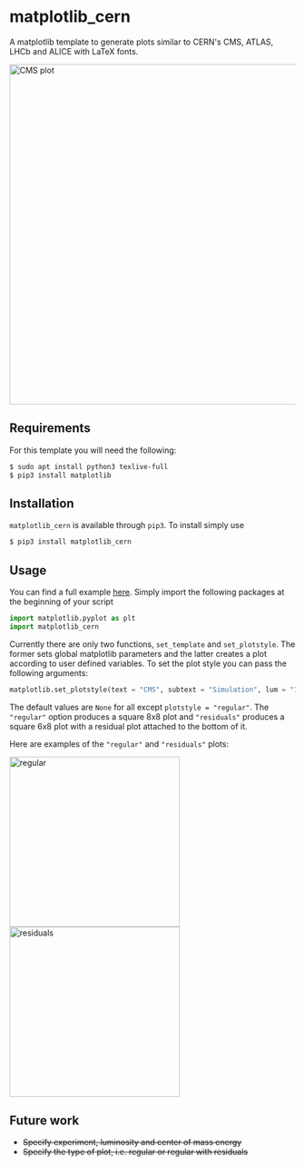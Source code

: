 # matplotlib_cern

A matplotlib template  to generate plots similar to CERN's CMS, ATLAS, LHCb and ALICE with LaTeX fonts.

<p>
  <img src="https://github.com/GiorgosChr/matplotlib_cern/blob/main/Plots/CMS.png" alt="CMS plot" width="600">
</p>

## Requirements
For this template you will need the following:

```bash
$ sudo apt install python3 texlive-full
$ pip3 install matplotlib
```

## Installation
`matplotlib_cern` is available through `pip3`. To install simply use

```bash
$ pip3 install matplotlib_cern
```

## Usage
You can find a full example [here](https://github.com/GiorgosChr/matplotlib_cern/blob/main/Example/example.py).
Simply import the following packages at the beginning of your script

```python
import matplotlib.pyplot as plt
import matplotlib_cern
```
Currently there are only two functions, `set_template` and `set_plotstyle`. The former sets global matplotlib parameters and the latter creates a plot according to user defined variables.
To set the plot style you can pass the following arguments:
```python
matplotlib.set_plotstyle(text = "CMS", subtext = "Simulation", lum = "12.3", com = "13.6", plotstyle = "regular")
```
The default values are `None` for all except `plotstyle = "regular"`.
The `"regular"` option produces a square 8x8 plot and `"residuals"` produces a square 6x8 plot with a residual plot attached to the bottom of it.

Here are examples of the `"regular"` and `"residuals"` plots:
<p>
  <img src="https://github.com/GiorgosChr/matplotlib_cern/blob/main/Plots/plotstyle_regular.png" alt="regular" height="300">
  <img src="https://github.com/GiorgosChr/matplotlib_cern/blob/main/Plots/plotstyle_residuals.png" alt="residuals" height="300">
</p>

## Future work
- ~~Specify experiment, luminosity and center of mass energy~~
- ~~Specify the type of plot, i.e. regular or regular with residuals~~